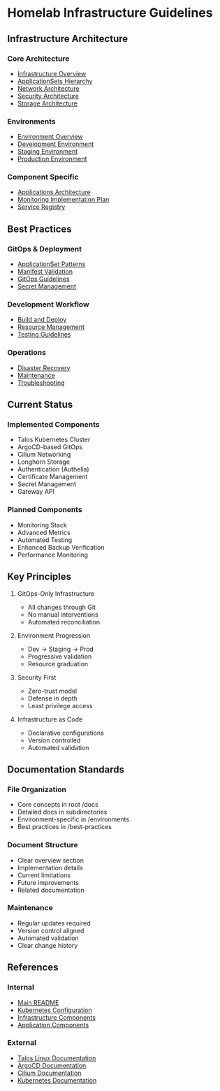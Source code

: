 # Homelab Infrastructure Guidelines

## Infrastructure Architecture

### Core Architecture

- [Infrastructure Overview](architecture.md)
- [ApplicationSets Hierarchy](architecture/applicationsets.md)
- [Network Architecture](networking/overview.md)
- [Security Architecture](security/overview.md)
- [Storage Architecture](storage/overview.md)

### Environments

- [Environment Overview](architecture/environments.md)
- [Development Environment](architecture/environments/dev.md)
- [Staging Environment](architecture/environments/staging.md)
- [Production Environment](architecture/environments/prod.md)

### Component Specific

- [Applications Architecture](architecture/applications.md)
- [Monitoring Implementation Plan](planned-features/monitoring-implementation.md)
- [Service Registry](service-registry.md)

## Best Practices

### GitOps & Deployment

- [ApplicationSet Patterns](best-practices/applicationset-patterns.md)
- [Manifest Validation](best-practices/manifest-validation.md)
- [GitOps Guidelines](best-practices/gitops.md)
- [Secret Management](security/secrets-management.md)

### Development Workflow

- [Build and Deploy](best-practices/build.md)
- [Resource Management](best-practices/resources.md)
- [Testing Guidelines](best-practices/testing.md)

### Operations

- [Disaster Recovery](operations/disaster-recovery.md)
- [Maintenance](operations/maintenance.md)
- [Troubleshooting](operations/troubleshooting.md)

## Current Status

### Implemented Components

- Talos Kubernetes Cluster
- ArgoCD-based GitOps
- Cilium Networking
- Longhorn Storage
- Authentication (Authelia)
- Certificate Management
- Secret Management
- Gateway API

### Planned Components

- Monitoring Stack
- Advanced Metrics
- Automated Testing
- Enhanced Backup Verification
- Performance Monitoring

## Key Principles

1. GitOps-Only Infrastructure

   - All changes through Git
   - No manual interventions
   - Automated reconciliation

2. Environment Progression

   - Dev → Staging → Prod
   - Progressive validation
   - Resource graduation

3. Security First

   - Zero-trust model
   - Defense in depth
   - Least privilege access

4. Infrastructure as Code
   - Declarative configurations
   - Version controlled
   - Automated validation

## Documentation Standards

### File Organization

- Core concepts in root /docs
- Detailed docs in subdirectories
- Environment-specific in /environments
- Best practices in /best-practices

### Document Structure

- Clear overview section
- Implementation details
- Current limitations
- Future improvements
- Related documentation

### Maintenance

- Regular updates required
- Version control aligned
- Automated validation
- Clear change history

## References

### Internal

- [Main README](../README.md)
- [Kubernetes Configuration](../k8s/README.md)
- [Infrastructure Components](../k8s/infrastructure/README.md)
- [Application Components](../k8s/applications/README.md)

### External

- [Talos Linux Documentation](https://talos.dev/docs)
- [ArgoCD Documentation](https://argo-cd.readthedocs.io/)
- [Cilium Documentation](https://docs.cilium.io/)
- [Kubernetes Documentation](https://kubernetes.io/docs/)
